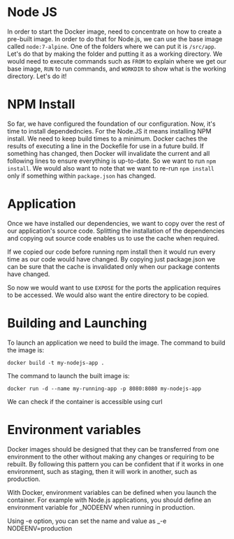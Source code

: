 # Node JS
In order to start the Docker image, need to concentrate on how to create a pre-built image. In order to do that for Node.js, we can use the base image called <code>node:7-alpine</code>. 
One of the folders where we can put it is <code>/src/app</code>. Let's do that by making the folder and putting it as a working directory. 
We would need to execute commands such as <code>FROM</code> to explain where we get our base image, <code>RUN</code> to run commands, and <code>WORKDIR</code> to show what is the working directory. Let's do it!


# NPM Install
So far, we have configured the foundation of our configuration. Now, it's time to install dependedncies. For the Node.JS it means installing
NPM install. We need to keep build times to a minimum. Docker caches the results of executing a line in the Dockefile for use in a future build.
If something has changed, then Docker will invalidate the current and all following lines to ensure everything is up-to-date. So we want to run <code>npm install</code>. We would also want to note that we want to re-run <code>npm install</code> only if something within <code>package.json</code> has changed.
                                                                                                                                                                                                              

# Application
Once we have installed our dependencies, we want to copy over the rest of our application's source code.
Splitting the installation of the dependencies and copying out source code enables us to use the cache when required.

If we copied our code before running npm install then it would run every time as our code would have changed.
By copying just package.json we can be sure that the cache is invalidated only when our package contents have changed.

So now we would want to use <code>EXPOSE</code> for the ports the application requires to be accessed. We would also want the entire directory to
be copied.


# Building and Launching

To launch an application we need to build the image. The command to build the image is:

```
docker build -t my-nodejs-app . 
```

The command to launch the built image is:

```
docker run -d --name my-running-app -p 8080:8080 my-nodejs-app 
```

We can check if the container is accessible using curl

# Environment variables

Docker images should be designed that they can be transferred from one environment to the other without making any changes or requiring to be rebuilt. By following this pattern you can be confident that 
if it works in one environment, such as staging, then it will work in another, such as production.

With Docker, environment variables can be defined when you launch the container. For example with Node.js applications, you should define an environment variable for _NODEENV when running in production.

Using -e option, you can set the name and value as _-e NODEENV=production







                                                                                                                       
